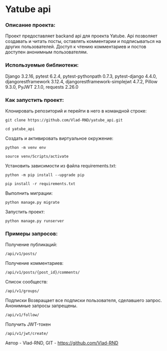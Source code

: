 # Yatube api
### Описание проекта:

Проект предоставляет backand api для проекта Yatube.
Api позволяет создавать и читать посты, оставлять комментарии
и подписываться на других пользователей.
Доступ к чтению комментариев и постов доступен анонимным пользователям.

### Используемые библиотеки:

Django 3.2.16,
pytest 6.2.4,
pytest-pythonpath 0.7.3,
pytest-django 4.4.0,
djangorestframework 3.12.4,
djangorestframework-simplejwt 4.7.2,
Pillow 9.3.0,
PyJWT 2.1.0,
requests 2.26.0

### Как запустить проект:

Клонировать репозиторий и перейти в него в командной строке:

```
git clone https://github.com/Vlad-RND/yatube_api.git
```

```
cd yatube_api
```

Cоздать и активировать виртуальное окружение:

```
python -m venv env
```

```
source venv/Scripts/activate
```

Установить зависимости из файла requirements.txt:

```
python -m pip install --upgrade pip
```

```
pip install -r requirements.txt
```

Выполнить миграции:

```
python manage.py migrate
```

Запустить проект:

```
python manage.py runserver
```

### Примеры запросов:

Получение публикаций:

```
/api/v1/posts/
```

Получение комментариев:

```
/api/v1/posts/{post_id}/comments/
```

Список сообществ:

```
/api/v1/groups/
```

Подписки
Возвращает все подписки пользователя, сделавшего запрос.
Анонимные запросы запрещены.

```
/api/v1/follow/
```

Получить JWT-токен

```
/api/v1/jwt/create/
```

Автор - Vlad-RND,
GIT - https://github.com/Vlad-RND
